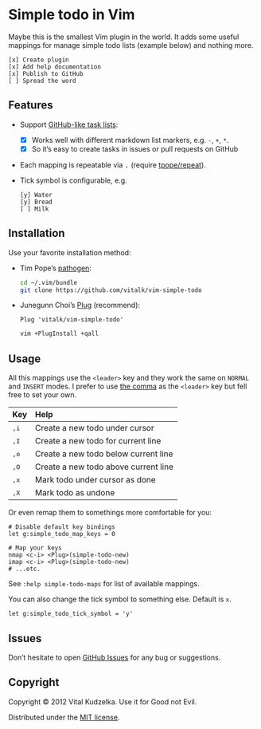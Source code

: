 # Simple todo in Vim

Maybe this is the smallest Vim plugin in the world. It adds some useful
mappings for manage simple todo lists (example below) and nothing more.

```
[x] Create plugin
[x] Add help documentation
[x] Publish to GitHub
[ ] Spread the word
```

## Features

- Support [GitHub-like task lists](https://github.com/blog/1375-task-lists-in-gfm-issues-pulls-comments):

  - [x] Works well with different markdown list markers, e.g. `-`, `+`, `*`.
  + [x] So it’s easy to create tasks in issues or pull requests on GitHub

- Each mapping is repeatable via <kbd>.</kbd> (require [tpope/repeat](https://github.com/tpope/vim-repeat)).

- Tick symbol is configurable, e.g.

  ```
  [y] Water
  [y] Bread
  [ ] Milk
  ```

## Installation

Use your favorite installation method:

- Tim Pope’s [pathogen](https://github.com/tpope/vim-pathogen):

  ```sh
  cd ~/.vim/bundle
  git clone https://github.com/vitalk/vim-simple-todo
  ```

- Junegunn Choi’s [Plug](https://github.com/junegunn/vim-plug) (recommend):

  ```vim
  Plug 'vitalk/vim-simple-todo'
  ```

  ```sh
  vim +PlugInstall +qall
  ```

## Usage

All this mappings use the `<leader>` key and they work the same on `NORMAL`
and `INSERT` modes. I prefer to use [the comma](https://github.com/vitalk/sanevi/blob/master/vimrc#L37)
as the `<leader>` key but fell free to set your own.

| Key           | Help                                   |
|:--------------|:---------------------------------------|
| <kbd>,i</kbd> | Create a new todo under cursor         |
| <kbd>,I</kbd> | Create a new todo for current line     |
| <kbd>,o</kbd> | Create a new todo below current line   |
| <kbd>,O</kbd> | Create a new todo above current line   |
| <kbd>,x</kbd> | Mark todo under cursor as done         |
| <kbd>,X</kbd> | Mark todo as undone                    |

Or even remap them to somethings more comfortable for you:

```vim
# Disable default key bindings
let g:simple_todo_map_keys = 0

# Map your keys
nmap <c-i> <Plug>(simple-todo-new)
imap <c-i> <Plug>(simple-todo-new)
# ...etc.
```

See `:help simple-todo-maps` for list of available <Plug> mappings.

You can also change the tick symbol to something else. Default is `x`.

```vim
let g:simple_todo_tick_symbol = 'y'
```

## Issues

Don’t hesitate to open [GitHub Issues](https://github.com/vitalk/vim-simple-todo/issues) for any bug or suggestions.

## Copyright

Copyright © 2012 Vital Kudzelka. Use it for Good not Evil.

Distributed under the [MIT license](http://mit-license.org/vitalk).
